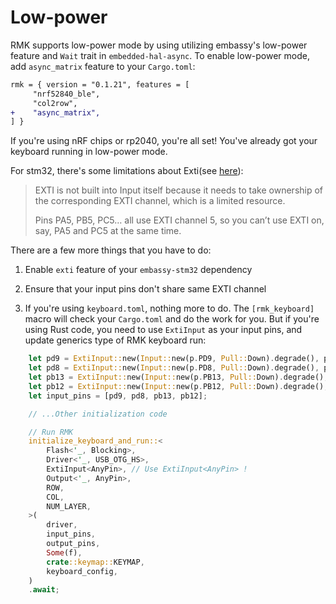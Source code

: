 # Low-power

RMK supports low-power mode by using utilizing embassy's low-power feature and `Wait` trait in `embedded-hal-async`. To enable low-power mode, add `async_matrix` feature to your `Cargo.toml`:

```diff
rmk = { version = "0.1.21", features = [
     "nrf52840_ble",
     "col2row",
+    "async_matrix",
] }
```

If you're using nRF chips or rp2040, you're all set! You've already got your keyboard running in low-power mode.

For stm32, there's some limitations about Exti(see [here](https://docs.embassy.dev/embassy-stm32/git/stm32g474pc/exti/struct.ExtiInput.html)):

> EXTI is not built into Input itself because it needs to take ownership of the corresponding EXTI channel, which is a limited resource.
> 
> Pins PA5, PB5, PC5… all use EXTI channel 5, so you can’t use EXTI on, say, PA5 and PC5 at the same time.

There are a few more things that you have to do:

1. Enable `exti` feature of your `embassy-stm32` dependency

2. Ensure that your input pins don't share same EXTI channel

3. If you're using `keyboard.toml`, nothing more to do. The `[rmk_keyboard]` macro will check your `Cargo.toml` and do the work for you. But if you're using Rust code, you need to use `ExtiInput` as your input pins, and update generics type of RMK keyboard run:

```rust
    let pd9 = ExtiInput::new(Input::new(p.PD9, Pull::Down).degrade(), p.EXTI9.degrade());
    let pd8 = ExtiInput::new(Input::new(p.PD8, Pull::Down).degrade(), p.EXTI8.degrade());
    let pb13 = ExtiInput::new(Input::new(p.PB13, Pull::Down).degrade(), p.EXTI13.degrade());
    let pb12 = ExtiInput::new(Input::new(p.PB12, Pull::Down).degrade(), p.EXTI12.degrade());
    let input_pins = [pd9, pd8, pb13, pb12];

    // ...Other initialization code

    // Run RMK
    initialize_keyboard_and_run::<
        Flash<'_, Blocking>,
        Driver<'_, USB_OTG_HS>,
        ExtiInput<AnyPin>, // Use ExtiInput<AnyPin> !
        Output<'_, AnyPin>,
        ROW,
        COL,
        NUM_LAYER,
    >(
        driver,
        input_pins,
        output_pins,
        Some(f),
        crate::keymap::KEYMAP,
        keyboard_config,
    )
    .await;

```
